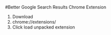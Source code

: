 #Better Google Search Results Chrome Extension

1. Download
2. chrome://extensions/
3. Click load unpacked extension